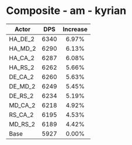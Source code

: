 # Composite - am - kyrian
| Actor | DPS | Increase |
|---|:---:|:---:|
|HA_DE_2|6340|6.97%|
|HA_MD_2|6290|6.13%|
|HA_CA_2|6287|6.08%|
|HA_RS_2|6262|5.66%|
|DE_CA_2|6260|5.63%|
|DE_MD_2|6249|5.45%|
|DE_RS_2|6234|5.19%|
|MD_CA_2|6218|4.92%|
|RS_CA_2|6195|4.53%|
|MD_RS_2|6189|4.42%|
|Base|5927|0.00%|
